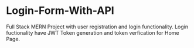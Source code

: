 # Login-Form-With-API
 Full Stack MERN Project with user registration and login functionality. Login fuctionality have JWT Token generation and token verfication for Home Page.
